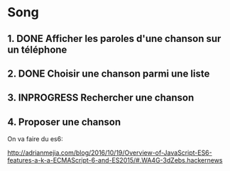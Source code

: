 # Song

## 1. DONE Afficher les paroles d'une chanson sur un téléphone
## 2. DONE Choisir une chanson parmi une liste
## 3. INPROGRESS Rechercher une chanson
## 4. Proposer une chanson

On va faire du es6:

http://adrianmejia.com/blog/2016/10/19/Overview-of-JavaScript-ES6-features-a-k-a-ECMAScript-6-and-ES2015/#.WA4G-3dZebs.hackernews

